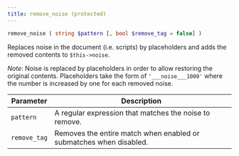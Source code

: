 ```yaml
---
title: remove_noise (protected)
---
```


```php
remove_noise ( string $pattern [, bool $remove_tag = false] )
```

Replaces noise in the document (i.e. scripts) by placeholders and adds the removed contents to `$this->noise`.

_Note_: Noise is replaced by placeholders in order to allow restoring the original contents. Placeholders take the form of `'___noise___1000'` where the number is increased by one for each removed noise.

| Parameter     | Description
| ---------     | -----------
| `pattern`     | A regular expression that matches the noise to remove.
| `remove_tag`  | Removes the entire match when enabled or submatches when disabled.